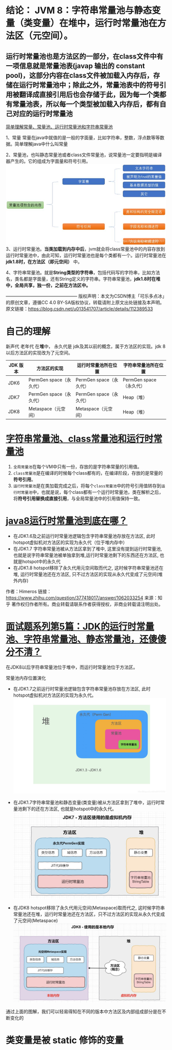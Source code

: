 # 结论： JVM 8：字符串常量池与静态变量（类变量）在堆中，运行时常量池在方法区（元空间）。
## 运行时常量池也是方法区的一部分，在class文件中有一项信息就是常量池表(javap 输出的 constant pool)，这部分内容在class文件被加载入内存后，存储在运行时常量池中；除此之外，常量池表中的符号引用被翻译成直接引用后也会存储于此，因为每一个类都有常量池表，所以每一个类型被加载入内存后，都有自己对应的运行时常量池


[简单理解常量、常量池、运行时常量池和字符串常量池
](https://blog.csdn.net/u013541707/article/details/112389533)

1、常量
常量在java中就值的是一般的字面量，比如字符串，整数，浮点数等等数据。简单理解java中什么叫常量

2、常量池，也叫静态常量池或者class文件常量池，说常量池一定要指明是编译器产生的。它的组成为字面量和符号引用。
![img_13.png](img_13.png)
3、运行时常量池。**当类加载到内存中后**，jvm就会将class常量池中的内容存放到运行时常量池中，由此可知，运行时常量池也是每个类都有一个。运行时常量池在 **jdk1.8时，在方法区（即元空间）** 中。

4、字符串常量池。就是**String类型的字符串**，包括代码写的字符串，比如方法名，类名都是字面量，还有String定义的字符串。字符串常量池，**jdk1.8时在堆中，全局共享，独一份，之前在方法区中。**

————————————————
版权声明：本文为CSDN博主「可乐多点冰」的原创文章，遵循CC 4.0 BY-SA版权协议，转载请附上原文出处链接及本声明。
原文链接：https://blog.csdn.net/u013541707/article/details/112389533


# 自己的理解
新声代 老年代 在**堆**中， 永久代是 jdk及其以前的概念，属于方法区的实现。jdk 8 以后方法区的实现改为了元空间。

| JDK 版本 | 方法区的实现            | **运行时常量池**所在位置 | 字符串常量池所在位置    |
| -------- | ----------------------- | ------------------------ | ----------------------- |
| JDK6     | PermGen space（永久代） | PermGen space（永久代）  | PermGen space（永久代） |
| JDK7     | PermGen space（永久代） | PermGen space（永久代）  | Heap（堆）              |
| JDK8     | Metaspace（元空间）     | Metaspace（元空间）      | Heap（堆）              |

# [字符串常量池、class常量池和运行时常量池](https://blog.csdn.net/qq_26222859/article/details/73135660)
1. `全局常量池`在每个VM中只有一份，存放的是字符串常量的引用值。
2. `class常量池`是在编译的时候每个class都有的，在编译阶段，存放的是常量的**符号引用**。
3. `运行时常量池`是在类加载完成之后，将每个`class常量池`中的符号引用值转存到`运行时常量池`中，也就是说，每个class都有一个运行时常量池，类在解析之后，将**符号引用替换成直接引用**，与全局常量池中的引用值保持一致。


# [java8运行时常量池到底在哪？](https://www.zhihu.com/question/377418017)
- 在JDK1.6及之前运行时常量池逻辑包含字符串常量池存放在方法区, 此时hotspot虚拟机对方法区的实现为永久代（位于堆内存中） 
- 在JDK1.7 字符串常量池被从方法区拿到了堆中, 这里没有提到运行时常量池,也就是说字符串常量池被单独拿到堆,运行时常量池剩下的东西还在方法区, 也就是hotspot中的永久代
- 在JDK1.8 hotspot移除了永久代用元空间取而代之, 这时候字符串常量池还在堆, 运行时常量池还在方法区, 只不过方法区的实现从永久代变成了元空间(堆外内存)

作者：Himeros
链接：https://www.zhihu.com/question/377418017/answer/1062033254
来源：知乎
著作权归作者所有。商业转载请联系作者获得授权，非商业转载请注明出处。

# [面试题系列第5篇：JDK的运行时常量池、字符串常量池、静态常量池，还傻傻分不清？](https://cloud.tencent.com/developer/article/1690589#:~:text=%E5%9C%A8JDK8%E4%BB%A5%E5%90%8E%E5%AD%97,%E9%87%8F%E6%B1%A0%E4%BD%8D%E4%BA%8E%E6%96%B9%E6%B3%95%E5%8C%BA%E3%80%82)
在JDK8以后字符串常量池位于堆中，而运行时常量池位于方法区。

常量池内存位置演化
- 在JDK1.7之前运行时常量池逻辑包含字符串常量池存放在方法区, 此时hotspot虚拟机对方法区的实现为永久代。
![img_14.png](img_14.png)

- 在JDK1.7字符串常量池和静态变量(类变量)被从方法区拿到了堆中，运行时常量池剩下的还在方法区, 也就是hotspot中的永久代。
![img_15.png](img_15.png)

- 在JDK8 hotspot移除了永久代用元空间(Metaspace)取而代之, 这时候字符串常量池还在堆，运行时常量池还在方法区，只不过方法区的实现从永久代变成了元空间(Metaspace)
![img_16.png](img_16.png)

通过上面的图解，我们可以轻易得知在不同的版本中方法区及内部组成部分是在不断变化的

# 类变量是被 static 修饰的变量